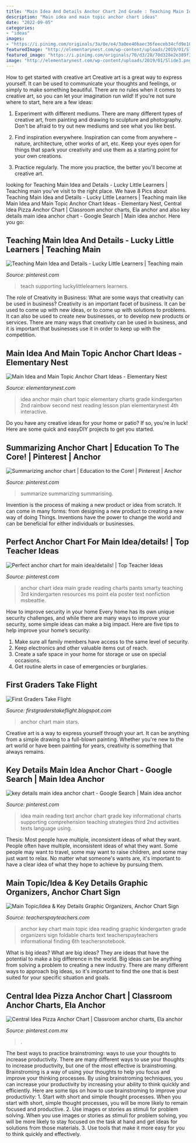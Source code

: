 ```yaml
---
title: "Main Idea And Details Anchor Chart 2nd Grade : Teaching Main Idea And Details"
description: "Main idea and main topic anchor chart ideas"
date: "2022-09-05"
categories:
- "ideas"
images:
- "https://i.pinimg.com/originals/3a/0e/e4/3a0ee40baec36feeceb34cfd9e1007eb.jpg"
featuredImage: "http://elementarynest.com/wp-content/uploads/2019/01/Slide3.png"
featured_image: "https://i.pinimg.com/originals/70/d3/28/70d328e2e389f33e5bc605a77cba2e67.jpg"
image: "http://elementarynest.com/wp-content/uploads/2019/01/Slide3.png"
---
```



How to get started with creative art
Creative art is a great way to express yourself. It can be used to communicate your thoughts and feelings, or simply to make something beautiful. There are no rules when it comes to creative art, so you can let your imagination run wild! If you're not sure where to start, here are a few ideas:
1. Experiment with different mediums. There are many different types of creative art, from painting and drawing to sculpture and photography. Don't be afraid to try out new mediums and see what you like best.

2. Find inspiration everywhere. Inspiration can come from anywhere – nature, architecture, other works of art, etc. Keep your eyes open for things that spark your creativity and use them as a starting point for your own creations.

3. Practice regularly. The more you practice, the better you'll become at creative art.

	

		
looking for Teaching Main Idea and Details - Lucky Little Learners | Teaching main you've visit to the right place. We have 8 Pics about Teaching Main Idea and Details - Lucky Little Learners | Teaching main like Main Idea and Main Topic Anchor Chart Ideas - Elementary Nest, Central Idea Pizza Anchor Chart | Classroom anchor charts, Ela anchor and also key details main idea anchor chart - Google Search | Main idea anchor. Here you go:
		
    
## Teaching Main Idea And Details - Lucky Little Learners | Teaching Main

<img loading=lazy src="https://i.pinimg.com/originals/70/d3/28/70d328e2e389f33e5bc605a77cba2e67.jpg" onerror="this.onerror=null;this.src='https://tse4.mm.bing.net/th?id=OIP.lpZ1qdQsvldYoUbOj98ufAHaLG&amp;pid=15.1';" alt="Teaching Main Idea and Details - Lucky Little Learners | Teaching main">

_Source: pinterest.com_

>teach supporting luckylittlelearners learners. 

	

The role of Creativity in Business: What are some ways that creativity can be used in business?
Creativity is an important facet of business. It can be used to come up with new ideas, or to come up with solutions to problems. It can also be used to create new businesses, or to develop new products or services. There are many ways that creativity can be used in business, and it is important that businesses use it in order to keep up with the competition.

    
## Main Idea And Main Topic Anchor Chart Ideas - Elementary Nest

<img loading=lazy src="http://elementarynest.com/wp-content/uploads/2019/01/Slide3.png" onerror="this.onerror=null;this.src='https://tse3.mm.bing.net/th?id=OIP.v7WYH0ctra7nNx2iUnwp6AHaJ4&amp;pid=15.1';" alt="Main Idea and Main Topic Anchor Chart Ideas - Elementary Nest">

_Source: elementarynest.com_

>idea anchor main chart topic elementary charts grade kindergarten 2nd rainbow second nest reading lesson plan elementarynest 4th interactive. 

	

Do you have any creative ideas for your home or patio? If so, you're in luck! Here are some quick and easyDIY projects to get you started.

    
## Summarizing Anchor Chart | Education To The Core! | Pinterest | Anchor

<img loading=lazy src="https://i.pinimg.com/736x/9f/d5/ce/9fd5ce98436bead2da68de28d9b955bd--summarize-activities-summarising-activities.jpg?b=t" onerror="this.onerror=null;this.src='https://tse1.mm.bing.net/th?id=OIP.-rXZRIieTfUXRE3RCVVvrQHaJ6&amp;pid=15.1';" alt="Summarizing anchor chart | Education to the Core! | Pinterest | Anchor">

_Source: pinterest.com_

>summarize summarizing summarising. 

	

Invention is the process of making a new product or idea from scratch. It can come in many forms: from designing a new product to creating a new way of doing Things. Inventions have the power to change the world and can be beneficial for either individuals or businesses.

    
## Perfect Anchor Chart For Main Idea/details! | Top Teacher Ideas

<img loading=lazy src="https://s-media-cache-ak0.pinimg.com/736x/8b/b2/08/8bb2089dbeee568469f7bfa8e3c9a1ad.jpg" onerror="this.onerror=null;this.src='https://tse4.mm.bing.net/th?id=OIP.Uy-z75SH8KeMM6ZTWhvtNQHaJ4&amp;pid=15.1';" alt="Perfect anchor chart for main idea/details! | Top Teacher Ideas">

_Source: pinterest.com_

>anchor chart idea main grade reading charts pants smarty teaching 3rd kindergarten resources ms point ela poster text nonfiction msbeattie. 

	

How to improve security in your home
Every home has its own unique security challenges, and while there are many ways to improve your security, some simple ideas can make a big impact. Here are five tips to help improve your home’s security:
1. Make sure all family members have access to the same level of security.
2. Keep electronics and other valuable items out of reach.
3. Create a safe space in your home for storage or use on special occasions.
4. Get routine alerts in case of emergencies or burglaries.

    
## First Graders Take Flight

<img loading=lazy src="http://4.bp.blogspot.com/-rVVwW78KiP8/UIyCjrceyxI/AAAAAAAAAHk/34Qc1B-gIBU/s1600/anchor+chart.jpg" onerror="this.onerror=null;this.src='https://tse4.mm.bing.net/th?id=OIP.aI45Fva9jndR_IEGG6II7QHaMY&amp;pid=15.1';" alt="First Graders Take Flight">

_Source: firstgraderstakeflight.blogspot.com_

>anchor chart main stars. 

	

Creative art is a way to express yourself through your art. It can be anything from a simple drawing to a full-blown painting. Whether you're new to the art world or have been painting for years, creativity is something that always remains.

    
## Key Details Main Idea Anchor Chart - Google Search | Main Idea Anchor

<img loading=lazy src="https://i.pinimg.com/736x/3e/0f/88/3e0f885ca81ce4facb7a9a1ddb4d5f2f--reading-comprehension-comprehension-strategies.jpg" onerror="this.onerror=null;this.src='https://tse1.mm.bing.net/th?id=OIP.pLyK03ZaFJ_SlKdQtHeIMgHaJ6&amp;pid=15.1';" alt="key details main idea anchor chart - Google Search | Main idea anchor">

_Source: pinterest.com_

>idea main reading text anchor chart grade key informational charts supporting comprehension teaching strategies third 2nd activities texts language using. 

	

Thesis: Most people have multiple, inconsistent ideas of what they want.
People often have multiple, inconsistent ideas of what they want. Some people may want to travel, some may want to raise children, and some may just want to relax. No matter what someone's wants are, it's important to have a clear idea of what they hope to achieve by pursuing them.

    
## Main Topic/Idea &amp; Key Details Graphic Organizers, Anchor Chart Sign

<img loading=lazy src="https://ecdn.teacherspayteachers.com/thumbitem/Main-TopicIdea-Key-Details-Graphic-Organizers-Anchor-Chart-Sign-Foldable-1645283-1500875417/original-1645283-2.jpg" onerror="this.onerror=null;this.src='https://tse1.mm.bing.net/th?id=OIP.Bio5NZEiHN6L5Z_GXae8CQAAAA&amp;pid=15.1';" alt="Main Topic/Idea &amp; Key Details Graphic Organizers, Anchor Chart Sign">

_Source: teacherspayteachers.com_

>anchor key chart main topic idea reading graphic kindergarten grade organizers sign foldable charts text teacherspayteachers informational finding 6th teachersnotebook. 

	

What is big ideas?
What are big ideas? They are ideas that have the potential to make a big difference in the world. Big ideas can be anything from solving a problem to creating a new industry. There are many different ways to approach big ideas, so it's important to find the one that is best suited for your specific situation and goals.

    
## Central Idea Pizza Anchor Chart | Classroom Anchor Charts, Ela Anchor

<img loading=lazy src="https://i.pinimg.com/originals/3a/0e/e4/3a0ee40baec36feeceb34cfd9e1007eb.jpg" onerror="this.onerror=null;this.src='https://tse1.mm.bing.net/th?id=OIP.2F58Wv6FCNNwFLws56ZLVQHaJ4&amp;pid=15.1';" alt="Central Idea Pizza Anchor Chart | Classroom anchor charts, Ela anchor">

_Source: pinterest.com.mx_

>. 

	

The best ways to practice brainstroming: ways to use your thoughts to increase productivity.
There are many different ways to use your thoughts to increase productivity, but one of the most effective is brainstroming. Brainstroming is a way of using your thoughts to help you focus and improve your thinking processes. By using brainstroming techniques, you can increase your productivity by increasing your ability to think quickly and efficiently. Here are some tips on how to use brainstroming to improve your productivity: 1. Start with short and simple thought processes. When you start with short, simple thought processes, you will be more likely to remain focused and productive. 2. Use images or stories as stimuli for problem solving. When you use images or stories as stimuli for problem solving, you will be more likely to stay focused on the task at hand and get ideas for solutions from those materials. 3. Use tools that make it more easy for you to think quickly and effectively.

